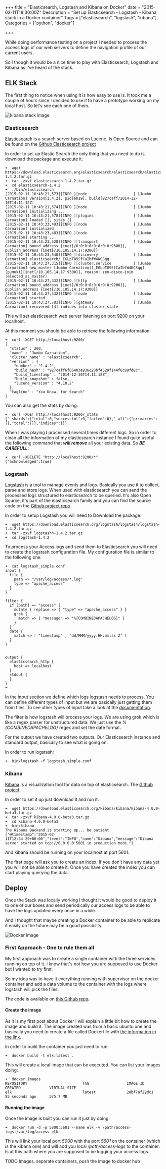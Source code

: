 +++
title = "Elasticsearch, Logstash and Kibana on Docker"
date = "2015-02-11T18:30:00Z"
Description = "Set up Elasticsearch - Logstash - Kibana stack in a Docker container"
Tags = ["elasticsearch", "logstash", "kibana"]
Categories = ["python", "docker"]

+++

While doing performance testing on a project I needed to process the access logs
of our web servers to define the navigation profile of our current users. 

So I though it would be a nice time to play with Elasticsearch, Logstash and Kibana 
as I've heard of the stack.

## ELK Stack

The first thing to notice when using it is how easy to use is. It took me a couple of hours
since I decided to use it to have a prototype working on my local host. So let's see each one of them.

![kibana stack image](/blog/img/log-logstash-elasticsearch-kibana-flow-small.jpg)

### Elasticsearch

[Elasticsearch](http://www.elasticsearch.org/overview/elasticsearch) is a search server based on Lucene. 
Is Open Source and can be found on the [Github Elasticsearch project](https://github.com/elasticsearch/elasticsearch)

In order to set up Elastic Search the only thing that you need to do is, download the package and execute it:

```console
➜  wget https://download.elasticsearch.org/elasticsearch/elasticsearch/elasticsearch-1.4.2.tar.gz
➜  tar -zxvf elasticsearch-1.4.2.tar.gz
➜  cd elasticsearch-1.4.2
➜  ./bin/elasticsearch
[2015-02-11 10:43:21,573][INFO ][node                     ] [Jumbo Carnation] version[1.4.2], pid[6019], build[927caff/2014-12-16T14:11:12Z]
[2015-02-11 10:43:21,574][INFO ][node                     ] [Jumbo Carnation] initializing ...
[2015-02-11 10:43:21,578][INFO ][plugins                  ] [Jumbo Carnation] loaded [], sites []
[2015-02-11 10:43:23,483][INFO ][node                     ] [Jumbo Carnation] initialized
[2015-02-11 10:43:23,483][INFO ][node                     ] [Jumbo Carnation] starting ...
[2015-02-11 10:43:23,528][INFO ][transport                ] [Jumbo Carnation] bound_address {inet[/0:0:0:0:0:0:0:0:9300]}, publish_address {inet[/10.105.14.17:9300]}
[2015-02-11 10:43:23,540][INFO ][discovery                ] [Jumbo Carnation] elasticsearch/_EGLpT09SfCaIbfW4KCSqg
[2015-02-11 10:43:27,315][INFO ][cluster.service          ] [Jumbo Carnation] new_master [Jumbo Carnation][_EGLpT09SfCaIbfW4KCSqg][pumuki][inet[/10.105.14.17:9300]], reason: zen-disco-join (elected_as_master)
[2015-02-11 10:43:27,332][INFO ][http                     ] [Jumbo Carnation] bound_address {inet[/0:0:0:0:0:0:0:0:9200]}, publish_address {inet[/10.105.14.17:9200]}
[2015-02-11 10:43:27,332][INFO ][node                     ] [Jumbo Carnation] started
[2015-02-11 10:43:27,783][INFO ][gateway                  ] [Jumbo Carnation] recovered [4] indices into cluster_state
```

This will set elasticsearch web server listening on port 9200 on your localhost.

At this moment you should be able to retrieve the following information:

```console
➜  curl -XGET http://localhost:9200/
{
  "status" : 200,
  "name" : "Jumbo Carnation",
  "cluster_name" : "elasticsearch",
  "version" : {
    "number" : "1.4.2",
    "build_hash" : "927caff6f05403e936c20bf4529f144f0c89fd8c",
    "build_timestamp" : "2014-12-16T14:11:12Z",
    "build_snapshot" : false,
    "lucene_version" : "4.10.2"
  },
  "tagline" : "You Know, for Search"
}
```

You can also get the stats by doing:

```console
➜  curl -XGET http://localhost:9200/_stats
{"_shards":{"total":0,"successful":0,"failed":0},"_all":{"primaries":{},"total":{}},"indices":{}}
```

When I was playing I processed several times different logs. So in order to clean all the information of
my elasticsearch instance I found quite useful the following command that ***will remove*** all your
existing data. So ***BE CAREFULL***:

```console
➜  curl -XDELETE "http://localhost:9200/*"
{"acknowledged":true}
```

### Logstash

[Logstash](http://logstash.net/) is a tool to manage events and logs. Basically you use it to collect, parse and store logs.
When used with elasticsearch you can send the processed logs structured to elasticsearch to be queried.
It's also Open Source, it's part of the elasticsearch family and you can find the source code on
the [Github project repo](https://github.com/elasticsearch/logstash).

In order to setup Logstash you will need to Download the package:

```console
➜  wget https://download.elasticsearch.org/logstash/logstash/logstash-1.4.2.tar.gz
➜  tar -zxvf logstashh-1.4.2.tar.gz
➜  cd logstash-1.4.2
```

To process your Access logs and send them to Elasticsearch you will need to create the logstash configuration file.
My configuration file is similar to the following one:

```console
➜  cat logstash_simple.conf 
input {
  file {
    path => "/var/log/access/*.log"
    type => "apache_access"
  }
}

filter {
  if [path] =~ "access" {
    mutate { replace => { "type" => "apache_access" } }
    grok {
      match => { "message" => "%{COMBINEDAPACHELOG}" }
    }
  }
  date {
    match => [ "timestamp" , "dd/MMM/yyyy:HH:mm:ss Z" ]
  }
}


output {
  elasticsearch_http {
    host => localhost 
  } 
  stdout { 
  } 
}
➜
```

In the input section we define which logs logstash needs to process. You can define
different types of input but we are basically just getting them from files. 
To see other types of input take a look at the [documentation](http://logstash.net/docs/1.4.2/).

The filter is how logstash will process your logs. We are using grok which is like a regex parser 
for unstructured data. We just use the *%{COMBINEDAPACHELOG}* regex and set the date format.

For the output we have created two outputs. Our Elasticsearch instance and standard output,
basically to see what is going on.

In order to run logstash:

```console
➜  bin/logstash -f logstash_simple.conf
```

### Kibana

[Kibana](http://www.elasticsearch.org/overview/kibana/) is a visualization tool for data on top
of elasticsearch. The [Github project](https://github.com/elasticsearch/kibana).

In order to set it up just download it and run it:

```console
➜  wget https://download.elasticsearch.org/kibana/kibana/kibana-4.0.0-beta3.tar.gz 
➜  tar -zxvf kibana-4.0.0-beta3.tar.gz
➜  cd kibana-4.0.0-beta3
➜  bin/kibana
The Kibana Backend is starting up... be patient
{"@timestamp":"2015-02-11T12:34:29+00:00","level":"INFO","name":"Kibana","message":"Kibana server started on tcp://0.0.0.0:5601 in production mode."}
```

And kibana should be running on your localhost at port 5601.

The first page will ask you to create an index. If you don't have any data yet you will not be able to create it.
Once you have created the index you can start playing querying the data.

## Deploy

Once the Stack was locally working I thought it would be good to deploy it to one of our boxes
and send periodically our access logs to be able to have the logs updated every once in a while.

And I thought that maybe creating a Docker container to be able to replicate it easily on the future may
be a good possibility.

![Docker image](/blog/img/docker_logo.png)

### First Approach - One to rule them all

My first approach was to create a single container with the three services running on top of it.
I know that's not how you are supposed to use Docker but I wanted to try first.

So my idea was to have it everything running with supervisor on the docker container and add a data volume 
to the container with the logs where logstash will pick the files.

The code is available on [this Github repo](https://github.com/raulcd/elk-docker).

#### Create the image

As it is my first post about Docker I will explain a little bit how to create the image and build it.
The image created was from a basic ubuntu one and basically you need to create a file called Dockerfile
with [the information in the link](https://github.com/raulcd/elk-docker/blob/master/Dockerfile).

In order to build the container you just need to run:

```console
➜  docker build -t elk:latest .
```

This will create a local image that can be executed. You can list your images doing:

```console
➜  docker images
REPOSITORY                         TAG                 IMAGE ID            CREATED             VIRTUAL SIZE
elk                                latest              28bf7af29dc1        55 seconds ago      575.7 MB
```

#### Running the image

Once the image is built you can run it just by doing:

```code
➜  docker run -d -p 5000:5601 --name elk -v /path/access-logs:/var/log/access elk
```

This will link your local port *5000* with the port *5601* on the container (which is the kibana one) and will
add you local */path/access-logs* to the container. Is at this path where you are supposed to be logging your
access logs.

TODO Images, separate containers, push the image to docker hub
